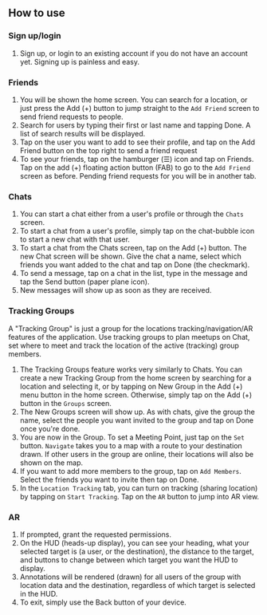 ## How to use
### Sign up/login
1. Sign up, or login to an existing account if you do not have an account yet. Signing up is painless and easy.

### Friends
1. You will be shown the home screen. You can search for a location, or just press the Add (+) button to jump straight to the `Add Friend` screen to send friend requests to people.
2. Search for users by typing their first or last name and tapping Done. A list of search results will be displayed.
3. Tap on the user you want to add to see their profile, and tap on the Add Friend button on the top right to send a friend request
4. To see your friends, tap on the hamburger (&#9776;) icon and tap on Friends. Tap on the add (+) floating action button (FAB) to go to the `Add Friend` screen as before. Pending friend requests for you will be in another tab.

### Chats
1. You can start a chat either from a user's profile or through the `Chats` screen.
  1. To start a chat from a user's profile, simply tap on the chat-bubble icon to start a new chat with that user.
  2. To start a chat from the Chats screen, tap on the Add (+) button. The new Chat screen will be shown. Give the chat a name, select which friends you want added to the chat and tap on Done (the checkmark).
2. To send a message, tap on a chat in the list, type in the message and tap the Send button (paper plane icon).
3. New messages will show up as soon as they are received.

### Tracking Groups
A "Tracking Group" is just a group for the locations tracking/navigation/AR features of the application. Use tracking groups to plan meetups on Chat, set where to meet and track the location of the active (tracking) group members.

1. The Tracking Groups feature works very similarly to Chats. You can create a new Tracking Group from the home screen by searching for a location and selecting it, or by tapping on New Group in the Add (+) menu button in the home screen. Otherwise, simply tap on the Add (+) button in the `Groups` screen.
2. The New Groups screen will show up. As with chats, give the group the name, select the people you want invited to the group and tap on Done once you're done.
3. You are now in the Group. To set a Meeting Point, just tap on the `Set` button. `Navigate` takes you to a map with a route to your destination drawn. If other users in the group are online, their locations will also be shown on the map.
4. If you want to add more members to the group, tap on `Add Members`. Select the friends you want to invite then tap on Done.
5. In the `Location Tracking` tab, you can turn on tracking (sharing location) by tapping on `Start Tracking`. Tap on the `AR` button to jump into AR view.

### AR
1. If prompted, grant the requested permissions.
2. On the HUD (heads-up display), you can see your heading, what your selected target is (a user, or the destination), the distance to the target, and buttons to change between which target you want the HUD to display.
3. Annotations will be rendered (drawn) for all users of the group with location data and the destination, regardless of which target is selected in the HUD.
4. To exit, simply use the Back button of your device.
